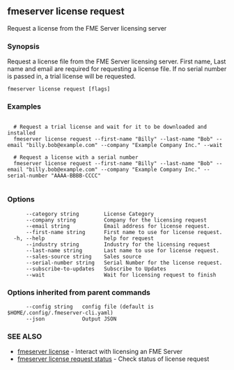 ## fmeserver license request

Request a license from the FME Server licensing server

### Synopsis

Request a license file from the FME Server licensing server. First name, Last name and email are required for requesting a license file.
  If no serial number is passed in, a trial license will be requested.

```
fmeserver license request [flags]
```

### Examples

```

  # Request a trial license and wait for it to be downloaded and installed
  fmeserver license request --first-name "Billy" --last-name "Bob" --email "billy.bob@example.com" --company "Example Company Inc." --wait
	
  # Request a license with a serial number
  fmeserver license request --first-name "Billy" --last-name "Bob" --email "billy.bob@example.com" --company "Example Company Inc." --serial-number "AAAA-BBBB-CCCC"
	
```

### Options

```
      --category string        License Category
      --company string         Company for the licensing request
      --email string           Email address for license request.
      --first-name string      First name to use for license request.
  -h, --help                   help for request
      --industry string        Industry for the licensing request
      --last-name string       Last name to use for license request.
      --sales-source string    Sales source
      --serial-number string   Serial Number for the license request.
      --subscribe-to-updates   Subscribe to Updates
      --wait                   Wait for licensing request to finish
```

### Options inherited from parent commands

```
      --config string   config file (default is $HOME/.config/.fmeserver-cli.yaml)
      --json            Output JSON
```

### SEE ALSO

* [fmeserver license](fmeserver_license.md)	 - Interact with licensing an FME Server
* [fmeserver license request status](fmeserver_license_request_status.md)	 - Check status of license request

